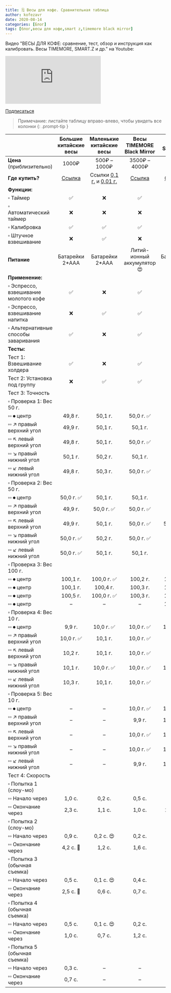 ```yaml
---
title: 🗒 Весы для кофе. Сравнительная таблица
author: kofezavr
date: 2020-08-14
categories: [Блог]
tags: [блог,весы для кофе,smart z,timemore black mirror]
--- 
```


Видео "ВЕСЫ ДЛЯ КОФЕ: сравнение, тест, обзор и инструкция как калибровать. Весы TIMEMORE, SMART.Z и др." на Youtube:

<p><div class="youtube-wrapper"><iframe src="https://www.youtube.com/embed/YHHWk9ljqKc?controls=0" title="YouTube video player" frameborder="0" allow="accelerometer; autoplay; clipboard-write; encrypted-media; gyroscope; picture-in-picture" allowfullscreen></iframe></div></p>

<a class="play" href="https://www.youtube.com/c/Coffeesaurus?sub_confirmation=1"><i class="fab fa-youtube"></i> Подписаться</a>

<!--more-->

> Примечание: листайте таблицу вправо-влево, чтобы увидеть все колонки
{: .prompt-tip }

|  | Большие китайские весы |  Маленькие китайские весы | Весы TIMEMORE Black Mirror | Весы SMART.Z  |
| :------------ | :------------: | :------------: | :------------: | :------------: |
| __Цена__ (приблизительно) |  1000₽  | 500₽ – 1000₽  |  3500₽ – 4000₽ | 2500₽ |
| __Где купить?__ | [Cсылка](https://letyshops.com/r/aliexpress-12197b35747b) | Ссылки [0,1 г.](https://letyshops.com/r/aliexpress-d622fe27ef14) и [0,01 г.](https://letyshops.com/r/aliexpress-64ab30a236de)| [Ссылка](https://letyshops.com/r/aliexpress-04f3a0accb4a) | [Ссылка](https://aliexpress.ru/item/4000832725716.html) |
| __Функции:__  |
| ▫️ Таймер | ✅ | ❌ | ✅ | ✅ |
| ▫️ Автоматический таймер | ❌ | ❌ | ❌ | ✅ |
| ▫️ Калибровка | ✅ | ✅ | ✅ | ✅ |
| ▫️ Штучное взвешивание | ❌ | ✅ | ❌ | ❌ |
| __Питание__ | Батарейки 2*AAA | Батарейки 2*AAA | Литий-ионный аккумулятор 😍 | Батарейки 2*AAA |
| __Применение:__  |
| ▫️ Эспрессо, взвешивание молотого кофе | ✅ | ❌ | ✅ | ❌ |
| ▫️ Эспрессо, взвешивание напитка | ❌ | ✅ | ✅ | ✅ |
| ▫️ Альтернативные способы заваривания | ✅ | ❌ | ✅ | ✅ |
| __Тесты:__  |
| Тест 1: Взвешивание холдера | ✅ | ❌ | ✅ | ✅ |
| Тест 2: Установка под группу | ❌ | ✅ | ✅ | ✅ |
| Тест 3: Точность |   |   |   |   |
| ▫️ Проверка 1: Вес 50 г. |   |   |   |   |
| ▫️▫️ ⏺ центр | 49,8 г. | 50,1 г. | 50,0 г. ✅ |  50,4 г. |
| ▫️▫️ ↗️ правый верхний угол| 49,9 г. | 50,1 г. | 50,1 г. |  50,6 г. |
| ▫️▫️ ↖️ левый верхний угол | 49,8 г. | 50,1 г. | 50,0 г. ✅ |  50,6 г. |
| ▫️▫️ ↘️ правый нижний угол | 50,1 г. | 50,2 г. | 50,1 г. |  50,7 г. |
| ▫️▫️ ↙️ левый нижний угол | 49,8 г. | 50,3 г. | 50,0 г. ✅ |  50,7 г. |
| ▫️ Проверка 2: Вес 50 г. |   |   |   |   |
| ▫️▫️ ⏺ центр | 50,0 г. ✅ | 50,1 г. | 50,1 г. |  50,9 г. |
| ▫️▫️ ↗️ правый верхний угол| 49,9 г. | 50,0 г. ✅ | 50,0 г. ✅ |  50,9 г. |
| ▫️▫️ ↖️ левый верхний угол | 49,9 г. | 50,1 г. | 50,0 г. ✅ |  51,0 г. 🤬 |
| ▫️▫️ ↘️ правый нижний угол | 50,0 г. ✅ | 50,2 г. | 50,0 г. ✅ | 50,9 г. |
| ▫️▫️ ↙️ левый нижний угол | 50,0 г. ✅ | 50,1 г. | 50,1 г. | 50,9 г.  |
| ▫️ Проверка 3: Вес 100 г. |   |   |   |   |
| ▫️▫️ ⏺ центр | 100,1 г. | 100,0 г. ✅ | 100,2 г. | 100,4 г. |
| ▫️▫️ ⏺ центр | 100,1 г. | 100,4 г. | 100,3 г. | 100,5 г. |
| ▫️▫️ ⏺ центр | 100,5 г. | 100,0 г. ✅  | 100,3 г. | 100,5 г. |
| ▫️▫️ ⏺ центр | – | – | – | 100,4 г.  |
| ▫️ Проверка 4: Вес 10 г. |   |   |   |   |
| ▫️▫️ ⏺ центр | 9,9 г. | 10,0 г. ✅ | 10,0 г. ✅ | 10,0 г. ✅ |
| ▫️▫️ ↗️ правый верхний угол| 10,0 г. ✅ | 10,1 г. | 10,0 г. ✅ | 10,1 г. |
| ▫️▫️ ↖️ левый верхний угол | 10,2 г. | 10,1 г. | 10,0 г. ✅ | 9,8 г. |
| ▫️▫️ ↘️ правый нижний угол | 10,1 г. | 10,0 г. ✅ | 10,0 г. ✅ | 10,0 г. ✅ |
| ▫️▫️ ↙️ левый нижний угол | 10,3 г. | 10,1 г. | 10,0 г. ✅ | 9,8 г. |
| ▫️ Проверка 5: Вес 10 г. |   |   |   |   |
| ▫️▫️ ⏺ центр | – | – | 10,0 г. ✅ | 10,0 г. ✅ |
| ▫️▫️ ↗️ правый верхний угол| – | – | 9,9 г. | 10,0 г. ✅ |
| ▫️▫️ ↖️ левый верхний угол | – | – | 10,0 г. ✅ | 10,0 г. ✅ |
| ▫️▫️ ↘️ правый нижний угол | – | – | 10,0 г. ✅ | 10,0 г. ✅ |
| ▫️▫️ ↙️ левый нижний угол | – | – | 9,9 г. | 10,0 г. ✅ |
| Тест 4: Скорость |   |   |   |   |
| ▫️ Попытка 1 (слоу-мо) |  |  |  |  |
| ▫️▫️ Начало через | 1,0 с. | 0,2 с. | 0,5 с. | 0,2 с.  |
| ▫️▫️ Окончание через | 2,3 с. | 1,1 с. | 1,0 с. | 2,7 с. 🤬 |
| ▫️ Попытка 2 (слоу-мо) |  |  |  |  |
| ▫️▫️ Начало через | 0,9 с. | 0,2 с. 😍 | 0,2 с. | 0,3 с.  |
| ▫️▫️ Окончание через | 4,2 с. 🤬 |  1,2 с. | 1,6 с. | 1,6 с. |
| ▫️ Попытка 3 (обычная съемка) |  |  |  |  |
| ▫️▫️ Начало через | 0,5 с. | 0,1 с. 😍 | 0,4 с. | 0,3 с.  |
| ▫️▫️ Окончание через | 2,5 с. 🤬 | 0,6 с. | 0,7 с. | 1,5 с. |
| ▫️ Попытка 4 (обычная съемка) |  |  |  |  |
| ▫️▫️ Начало через | 0,5 с. | 0,1 с. 😍 | 0,2 с. | 0,2 с.  |
| ▫️▫️ Окончание через | 1,0 с. |  0,7 с. | 1,2 с. | 0,6 с. |
| ▫️ Попытка 5 (обычная съемка) |  |  |  |  |
| ▫️▫️ Начало через | 0,3 с. | – | – | 0,3 с.  |
| ▫️▫️ Окончание через | 0,7 с. | – | – | 1,4 с. |
